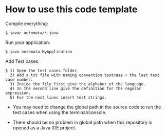


# How to use this code template

Compile everything:

    $ javac automata/*.java

Run your application:

    $ java automata.MyApplication
    
Add Test cases:
    
    $ 1) Open the test cases folder.
      2) Add a txt file with naming convention testcase + the last test case number.
      3) Inside the file first give the alphabet of the language.
      4) In the second line give the definition for the regular expression.
      5) For the next lines insert test strings.
      
* You may need to change the global path in the source code to run the test cases when using the terminal/console. 

* There should be no problem in global path when this repository is opened as a Java IDE project.
      
